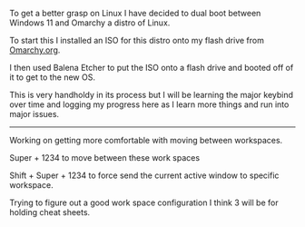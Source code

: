To get a better grasp on Linux I have decided to dual boot between Windows 11 and Omarchy a distro of Linux. 

To start this I installed an ISO for this distro onto my flash drive from [Omarchy.org](https://omarchy.org/).

I then used Balena Etcher to put the ISO onto a flash drive and booted off of it to get to the new OS.

This is very handholdy in its process but I will be learning the major keybind over time and logging my progress here as I learn more things and run into major issues.

---
Working on getting more comfortable with moving between workspaces. 

Super + 1234 to move between these work spaces 

Shift + Super + 1234 to force send the current active window to specific workspace.

Trying to figure out a good work space configuration I think 3 will be for holding cheat sheets.


